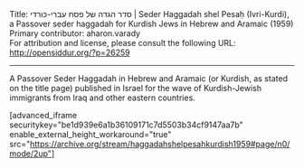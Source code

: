 <html>
<head></head>
<body>
Title: סדר הגדה של פסח עברי-כּורדי | Seder Haggadah shel Pesaḥ (Ivri-Kurdi), a Passover seder haggadah for Kurdish Jews in Hebrew and Aramaic (1959)<br />
Primary contributor: aharon.varady<br />
For attribution and license, please consult the following URL: <a href="http://opensiddur.org/?p=26259">http://opensiddur.org/?p=26259</a>
<p />
<hr />

A Passover Seder Haggadah in Hebrew and Aramaic (or Kurdish, as stated on the title page) published in Israel for the wave of Kurdish-Jewish immigrants from Iraq and other eastern countries.

[advanced_iframe securitykey="be1d939e6a1b36109171c7d5503b34cf9147aa7b" enable_external_height_workaround="true" src="https://archive.org/stream/haggadahshelpesahkurdish1959#page/n0/mode/2up"]
</body>
</html>